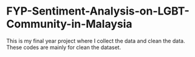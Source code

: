 # FYP-Sentiment-Analysis-on-LGBT-Community-in-Malaysia
This is my final year project where I collect the data and clean the data. These codes are mainly for clean the dataset.
